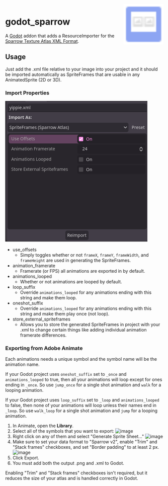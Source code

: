 <img src="asset-lib/icon.svg" alt="Godot Sparrow Icon" align="right" title="Godot Sparrow Icon" width=128 height=128>

# godot_sparrow

A [Godot](https://godotengine.org) addon that adds a ResourceImporter for the [Sparrow Texture Atlas XML Format](https://wiki.sparrow-framework.org/manual/textures_and_images).

## Usage

Just add the .xml file relative to your image into your project and it should be imported automatically as SpriteFrames that are usable in any AnimatedSprite (2D or 3D).

### Import Properties

![Screenshot showing different importer properties.](asset-lib/screenshot_1.png)

- use_offsets
    * Simply toggles whether or not `frameX`, `frameY`, `frameWidth`, and `frameHeight` are used in generating the SpriteFrames.
- animation_framerate
    * Framerate (or FPS) all animations are exported in by default.
- animations_looped
    * Whether or not animations are looped by default.
- loop_suffix
    * Override `animations_looped` for any animations ending with this string and make them loop.
- oneshot_suffix
    * Override `animations_looped` for any animations ending with this string and make them play once (not loop).
- store_external_spriteframes
    * Allows you to store the generated SpriteFrames in project with your .xml to change certain things like adding individual animation framerate differences.


### Exporting from Adobe Animate

Each animations needs a unique symbol and the symbol name will be the animation name.

If your Godot project uses `oneshot_suffix` set to `_once` and `animations_looped` to true, then all your animations will loop except for ones ending in `_once`. So use `jump_once` for a single shot animation and `walk` for a looping animation.

If your Godot project uses `loop_suffix` set to `_loop` and `animations_looped` to false, then none of your animations will loop unless their names end in `_loop`. So use `walk_loop` for a single shot animation and `jump` for a looping animation.

1. In Animate, open the **Library**.
2. Select all of the symbols that you want to export:
![image](https://github.com/user-attachments/assets/2aec7c1e-c722-4075-b91f-495b1e58d595)
3. Right click on any of them and select "Generate Sprite Sheet..."
![image](https://github.com/user-attachments/assets/1155f45b-c6c3-4bcc-8b35-6a3a65646e7f)
4. Make sure to set your data format to "Sparrow v2", enable "Trim" and "Stack frames" checkboxes, and set "Border padding" to at least 2 px.
![image](https://github.com/user-attachments/assets/3157d136-8e0b-47d7-840f-925d1c2ed244)
5. Click Export.
6. You must add both the output .png and .xml to Godot.

Enabling "Trim" and "Stack frames" checkboxes isn't required, but it reduces the size of your atlas and is handled correctly in Godot.

